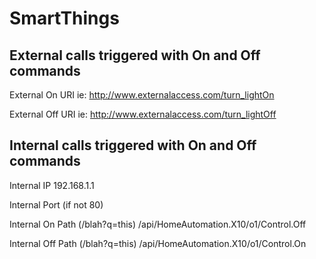 # SmartThings

External calls triggered with On and Off commands
-------------------------------------------------

External On URI                   ie:  http://www.externalaccess.com/turn_lightOn	

External Off URI                  ie:  http://www.externalaccess.com/turn_lightOff

Internal calls triggered with On and Off commands
-------------------------------------------------

Internal IP                       192.168.1.1

Internal Port (if not 80)        

Internal On Path (/blah?q=this)	  /api/HomeAutomation.X10/o1/Control.Off

Internal Off Path (/blah?q=this)	/api/HomeAutomation.X10/o1/Control.On
